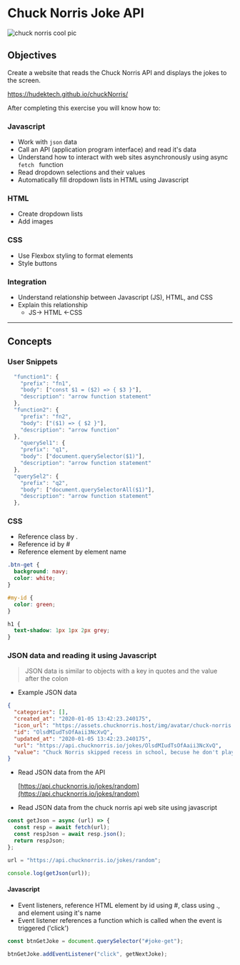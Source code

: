 # Chuck Norris Joke API 

![chuck norris cool pic](https://images02.military.com/sites/default/files/2021-04/chucknorris.jpeg)

## Objectives

Create a website that reads the Chuck Norris API and displays the jokes to the screen.

https://hudektech.github.io/chuckNorris/

After completing this exercise you will know how to:

### Javascript
- Work with `json` data 
- Call an API (application program interface) and read it's data
- Understand how to interact with web sites asynchronously using async `fetch ` function
- Read dropdown selections and their values
- Automatically fill dropdown lists in HTML using Javascript

### HTML
- Create dropdown lists
- Add images

### CSS
- Use Flexbox styling to format elements
- Style buttons
### Integration 
- Understand relationship between Javascript (JS), HTML, and CSS
- Explain this relationship
  - JS-> HTML <-CSS

---

## Concepts

### User Snippets

```javascript
  "function1": {
    "prefix": "fn1",
    "body": ["const $1 = ($2) => { $3 }"],
    "description": "arrow function statement"
  },
  "function2": {
    "prefix": "fn2",
    "body": ["($1) => { $2 }"],
    "description": "arrow function"
  },
    "querySel1": {
    "prefix": "q1",
    "body": ["document.querySelector($1)"],
    "description": "arrow function statement"
  },
  "querySel2": {
    "prefix": "q2",
    "body": ["document.querySelectorAll($1)"],
    "description": "arrow function statement"
  },
```

### CSS

- Reference class by .
- Reference id by #
- Reference element by element name

```css
.btn-get {
  background: navy;
  color: white;
}

#my-id {
  color: green;
}

h1 {
  text-shadow: 1px 1px 2px grey;
}
```

### JSON data and reading it using Javascript

> JSON data is similar to objects with a key in quotes and the value after the colon

- Example JSON data

```json
{
  "categories": [],
  "created_at": "2020-01-05 13:42:23.240175",
  "icon_url": "https://assets.chucknorris.host/img/avatar/chuck-norris.png",
  "id": "OlsdMIudTsOfAaii3NcXvQ",
  "updated_at": "2020-01-05 13:42:23.240175",
  "url": "https://api.chucknorris.io/jokes/OlsdMIudTsOfAaii3NcXvQ",
  "value": "Chuck Norris skipped recess in school, becuse he don't play"
}
```

- Read JSON data from the API

  [https://api.chucknorris.io/jokes/random](https://api.chucknorris.io/jokes/random)

- Read JSON data from the chuck norris api web site using javascript

```javascript
const getJson = async (url) => {
  const resp = await fetch(url);
  const respJson = await resp.json();
  return respJson;
};

url = "https://api.chucknorris.io/jokes/random";

console.log(getJson(url));
```

#### Javascript

- Event listeners, reference HTML element by id using #, class using ., and element using it's name
- Event listener references a function which is called when the event is triggered ('click')

```javascript
const btnGetJoke = document.querySelector("#joke-get");

btnGetJoke.addEventListener("click", getNextJoke);
```

  <!-- > This block quote is here for your information.

* [hudektech](https://hudektech.com)
* nested item one
* nested item two

1. item one
2. item two

```bash
npm install

```

```javascript
function add(num1, num2) {
  return num1 + num2;
}
const x = a + b;
```

```python
def add(num1, num2):
  return num1 + num2;
```

| Name            | Email                 | City       |
| --------------- | --------------------- | ---------- | --- |
| John Doe        | john@email.com        | Taipei, TW |
| me              | me@gmail.com          | Austin, Tx |
| Mark Rutherford | mrutherford@gmail.com | Austin, Tx | -->

